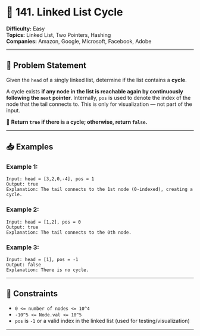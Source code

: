 # 🔁 141. Linked List Cycle

**Difficulty:** Easy  
**Topics:** Linked List, Two Pointers, Hashing  
**Companies:** Amazon, Google, Microsoft, Facebook, Adobe

---

## 🧩 Problem Statement

Given the `head` of a singly linked list, determine if the list contains a **cycle**.

A cycle exists **if any node in the list is reachable again by continuously following the `next` pointer**. Internally, `pos` is used to denote the index of the node that the tail connects to. This is only for visualization — not part of the input.

🔁 **Return `true` if there is a cycle; otherwise, return `false`.**

---

## 📥 Examples

### Example 1:
```
Input: head = [3,2,0,-4], pos = 1  
Output: true  
Explanation: The tail connects to the 1st node (0-indexed), creating a cycle.
```

### Example 2:
```
Input: head = [1,2], pos = 0  
Output: true  
Explanation: The tail connects to the 0th node.
```

### Example 3:
```
Input: head = [1], pos = -1  
Output: false  
Explanation: There is no cycle.
```

---

## 📌 Constraints

- `0 <= number of nodes <= 10^4`
- `-10^5 <= Node.val <= 10^5`
- `pos` is `-1` or a valid index in the linked list (used for testing/visualization)

---






